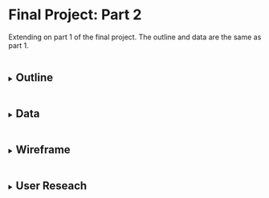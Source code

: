 # Final Project: Part 2

<p>Extending on part 1 of the final project. The outline and data are the same as part 1.</p>
<details>
<summary><h2 style="display:inline-block">Outline</h2></summary>
<br>
  <p> 
    As my final project I am deciding to choose a topic really personal to me and something that I am really passionate to spread more awareness about it. Hence, I am choosing to tell the story of <b><i>Mental Illnesses in Graduate Students</i></b>. For this topic I am going to covver and expand further on the following points:
    <ul>
  <li>Understanding the prevalence and severity of mental health issues</li>
  <li>Understanding what students are thinking, feeling, and experiencing</li>
   <li>Understanding dfferent demographics of students with mental illnesses</li>
  <li>Making recommendations on steps programs can take to improve student mental health</li>
  
</ul><br>
  <img src="65121bb5-f233-44d2-9249-88693f900fe4.png"><br>
  Image Courtesy: <a href="https://phdcomics.com/comics.php?f=1670" target="_blank">PhD Comics</a>
  </p>
</details>

<details>
<summary><h2 style="display:inline-block">Data</h2></summary>
<br>
  <p> 
    The data I wanted to use to effectively present this story was mostly survey and evidence based. Hence, most of them come from papers about already conducted surveys and research on mental well being and illnesses in graduate students. The survey results in these papers show an in depth analysis done on the students' mental well being while also mentioning the various demographics and background of the students that took the survey. The research papers that I would be referring too can be found <a href="https://github.com/anujasalvi/portfolio/tree/main/final%20project%20dataset" target="_blank">here</a>. These papers are from credible sources such as <a href="/final project dataset/2021-CCMH-Annual-Report.pdf" target="_blank">Center for Collegiate Mental Health, Penn State Uni</a>, <a href="/final project dataset/CICMH-Graduate-Student-Mental-Health_Toolkit.pdf" target="_blank">Centre for Innovation in Campus Mental Health (CICMH), Canada</a>, <a href="/final project dataset/bbb_mentalhealth_paper.pdf" target="_blank">Harvard University</a> and <a href="/final project dataset/NCHA-III_FALL_2021_REFERENCE_GROUP_EXECUTIVE_SUMMARY.pdf" target="_blank">American College Health Association</a> to name a few. <br> 
    Additonally, facts and suggestions from articles like <a href="https://www.gograd.org/resources/grad-student-mental-health/" target="_blank">Mental Health in Grad School</a>, <a href="https://adaa.org/finding-help/helping-others/college-students/facts" target="_blank">Mental Health and College Students</a> and <a href="https://www.huffpost.com/entry/the-college-mental-health-crisis-focus-on-general_b_58bd93bce4b0ec3d5a6ba0ea" target="_blank">The College Mental Health Crisis</a> will also be used in my project.<br>
    I aim to create visuals with this data that would help the audience easily understand the severity of the situation and observe the trends that have been alarmingly increasing over the years. Also hoping to educate about mental illnesses in students like us and emphasisng the importance of being aware because this is something that is very common. Furthermore, I hope to provide some suggestions to the students as well as the programs.
  </p>
</details>

<details>
<summary><h2 style="display:inline-block">Wireframe</h2></summary>
<br>
  <p>The visuals:<br><br>
    <b><i>Intoducing the audience:</i></b><br>
    <ul>
      <li><b><u>Visual 1:</u></b>
      <br>
        <b>Word Cloud of words used the most by graduate students</b><br>
        In this visual I wanted to show the most common words used by Graduate Students on a day-to day basis, hence showing how they are feeling everyday.<br>
        <img src="2.1.jpeg" alt="Sketch 1" width="400">
      </li>
      <br>
      <b><i>Will further dive into the story by showing comparisons</i></b><br><br>
      <li><b><u>Visual 2:</u></b>
      <br>
        <b>Column chart of severe stress levels in general population vs graduate students</b><br>
        In this visual I wanted to show "how graduate students are different?" to the general population when it comes to stress and anxiety. Hence this column chart visualizes this vast difference between the two.<br>
        <img src="2.2.jpeg" alt="Sketch 2" width="400">
      </li>
      <br>
      
       <b><i>Bringing demographics into picture</i></b><br><br>
      <li><b><u>Visual 3:</u></b>
      <br>
        <b>Pie chart depicting students demographics</b><br>
        This visual focuses on showcasing the percentage of students that are not Americans and are international. This visual aims to show that there is a vast diversity in the pool of graduate students.<br>
        <img src="2.3.jpeg" alt="Sketch 3" width="400">
      </li>
      <br>
      
       <b><i>What students are feeling</i></b><br><br>
      <li><b><u>Visual 4:</u></b>
      <br>
        <b>Column chart depicting how students feel since starting graduate studies</b>.<br> 
        This visual shows how many students feel that their level of satisfaction have actually worsened since the start of their graduate studies. This number is a little bit more than the percent of students who feel that their level of satisfaction has increased. This shows the amount of stress students go through.<br>
        <img src="2.4.jpeg" alt="Sketch 4" width="400">
      </li>
      <br>
      <li><b><u>Visual 5:</u></b><br>
        <b>Bar chart of students' work hours</b>.<br> 
        This visual aims to highlight the percent of graduate students <that have more than 40 hours per week schedule. Hence showing graduate students are not only stressed but overworked.<br>
        <img src="2.5.jpeg" alt="Sketch 5" width="400">
      </li> 
</ul>
  </p>
</details>


<details>
<summary><h2 style="display:inline-block">User Reseach</h2></summary>
<br>
  <p>Since my topic is about mental illnesses in graduate students, my target audience are the same and I hope to convey this story to them convincingly.<br>
  I aim to choose students with different demographics(age, ethnicity, gender, etc.) as individuals to interview to get a more diverse pool of replies and feedback.
  <table>
    <tr>
    <th>Questions</th>
    <th>Student, Male, Early 20s</th>
    <th>Student, Female, Late 20s</th>
    <th>Student, Female, Mid 20s</th>
  </tr>
  <tr>
    <td>What do you think the topic is by just looking at the first visual?</td>
    <tdMental health of studentstd>
    <tdGraduate Students Feelingtd>
    <tdMental state of graduate studentstd>
  </tr>
    <tr>
    <td>Is the flow of the story compelling?</td>
   <td>Yes.</td>
   <td>More visuals needed. Also, visual 5 will look better before visual 4.</td>
   <td>Yes, although visual 3 feels abrupt. A little more relation to the topic would be more compelling.</td>
  </tr>
  <tr>
    <td>Is the story engaging?</td>
   <td>Yes, very relatable.</td>
   <td>Yes, can relate.</td>
   <td>This is a serious issue, hence it is really engaging.</td>
  </tr>
  <tr>
    <td>Do you want to see anytthing else?</td>
    <td>What are the main reasons that cause stress and anxiety in us.</td>
    <td>Maybe percent of students that are in therapy or counselling and if that helped them.</td>
    <td>What are the stress levels in international students.</td>
  </tr>
  <tr>
    <td>Are these visualizations making a powerful impact about the topic?</td>
    <td>I am 100% connected to the story, so yes.</td>
      <td>Yes, the data results are concerning.</td>
    <td>-Yes</td>
  </tr>
  <tr>
    <td>As the core target audience and the test subject, what insights would you like to get most importantly?</td>
    <td>Nothing more, but I would like to know what keeps us going even through all of this.</td>
    <td>What would you recommend to us and the institutes.</td>
    <td>How to curb stress and recommendations for the program, not us.</td>
  </tr>
</table>
  </p>
</details>

